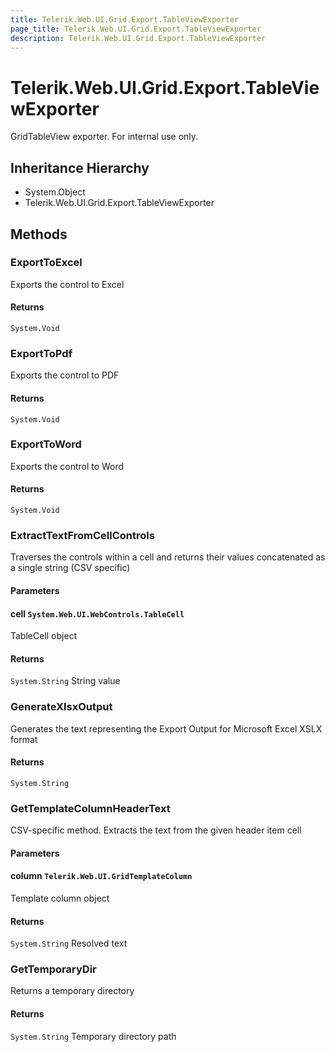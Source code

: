 ```yaml
---
title: Telerik.Web.UI.Grid.Export.TableViewExporter
page_title: Telerik.Web.UI.Grid.Export.TableViewExporter
description: Telerik.Web.UI.Grid.Export.TableViewExporter
---
```


# Telerik.Web.UI.Grid.Export.TableViewExporter

GridTableView exporter. For internal use only.

## Inheritance Hierarchy

* System.Object
* Telerik.Web.UI.Grid.Export.TableViewExporter

## Methods

###  ExportToExcel

Exports the control to Excel

#### Returns

`System.Void` 

###  ExportToPdf

Exports the control to PDF

#### Returns

`System.Void` 

###  ExportToWord

Exports the control to Word

#### Returns

`System.Void` 

###  ExtractTextFromCellControls

Traverses the controls within a cell and returns their values concatenated as a single string (CSV specific)

#### Parameters

#### cell `System.Web.UI.WebControls.TableCell`

TableCell object

#### Returns

`System.String` String value

###  GenerateXlsxOutput

Generates the text representing the Export Output for Microsoft Excel XSLX format

#### Returns

`System.String` 

###  GetTemplateColumnHeaderText

CSV-specific method. Extracts the text from the given header item cell

#### Parameters

#### column `Telerik.Web.UI.GridTemplateColumn`

Template column object

#### Returns

`System.String` Resolved text

###  GetTemporaryDir

Returns a temporary directory

#### Returns

`System.String` Temporary directory path

